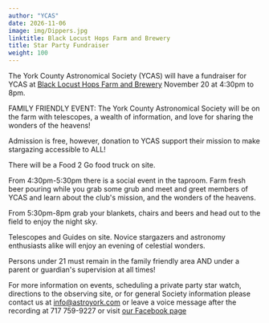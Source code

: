 ```yaml
---
author: "YCAS"
date: 2026-11-06
image: img/Dippers.jpg
linktitle: Black Locust Hops Farm and Brewery
title: Star Party Fundraiser
weight: 100
---
```

The York County Astronomical Society (YCAS) will have a fundraiser for YCAS at [Black Locust Hops Farm and Brewery](https://www.blacklocusthops.com/) November 20 at 4:30pm to 8pm.

FAMILY FRIENDLY EVENT: The York County Astronomical Society will be on the farm with telescopes, a wealth of information, and love for sharing the wonders of the heavens!  

Admission is free, however, donation to YCAS support their mission to make stargazing accessible to ALL!  

There will be a Food 2 Go food truck on site.

From 4:30pm-5:30pm there is a social event in the taproom. Farm fresh beer pouring while you grab some grub and meet and greet members of YCAS and learn about the club's mission, and the wonders of the heavens.

From 5:30pm-8pm grab your blankets, chairs and beers and head out to the field to enjoy the night sky.

Telescopes and Guides on site. Novice stargazers and astronomy enthusiasts alike will enjoy an evening of celestial wonders.

Persons under 21 must remain in the family friendly area AND under a parent or guardian's supervision at all times!  

For more information on events, scheduling a private party star watch, directions to the observing site, or for general Society information please contact us at <a href="mailto:info@astroyork.com"><font color="#FFCC66">info@astroyork.com</font></a> or leave a voice message after the recording at 717 759-9227 or visit [our Facebook page](https://www.facebook.com/astroyork)